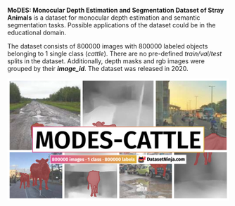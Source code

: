 **MoDES: Monocular Depth Estimation and Segmentation Dataset of Stray Animals** is a dataset for monocular depth estimation and semantic segmentation tasks. Possible applications of the dataset could be in the educational domain. 

The dataset consists of 800000 images with 800000 labeled objects belonging to 1 single class (*cattle*). There are no pre-defined <i>train/val/test</i> splits in the dataset. Additionally, depth masks and rgb images were grouped by their ***image_id***. The dataset was released in 2020.

<img src="https://github.com/dataset-ninja/modes-cattle/raw/main/visualizations/poster.png">

